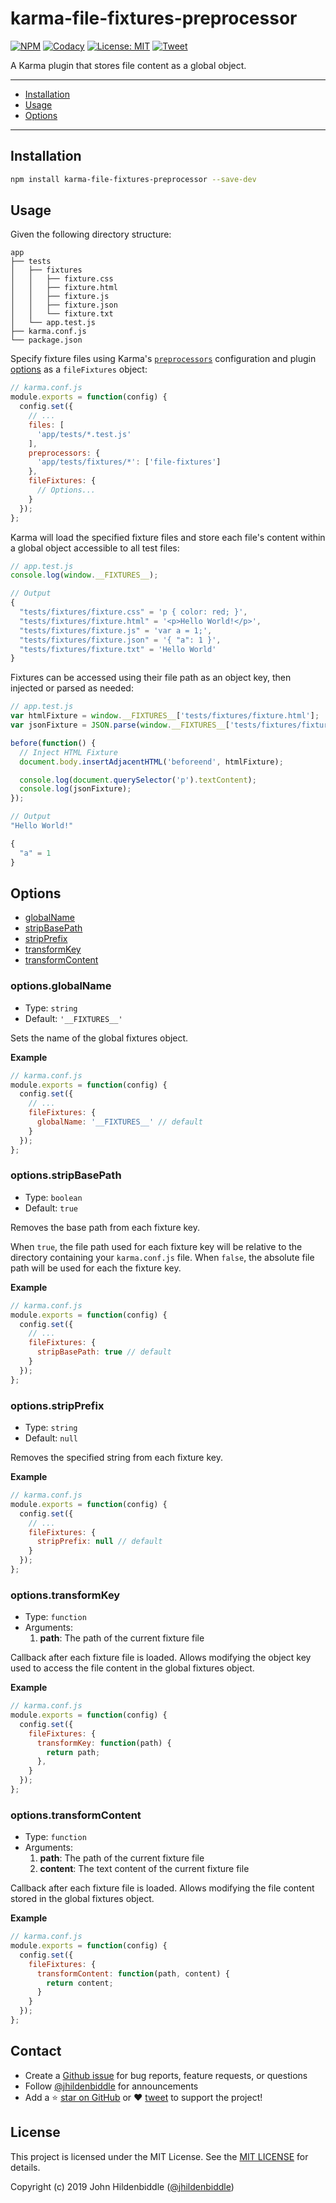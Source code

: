 # karma-file-fixtures-preprocessor

[![NPM](https://img.shields.io/npm/v/karma-file-fixtures-preprocessor.svg?style=flat-square)](https://www.npmjs.com/package/karma-file-fixtures-preprocessor)
[![Codacy](https://img.shields.io/codacy/grade/0721e159e25c414ca670ce93ac5709c9.svg?style=flat-square)](https://www.codacy.com/app/jhildenbiddle/karma-file-fixtures-preprocessor?utm_source=github.com&amp;utm_medium=referral&amp;utm_content=jhildenbiddle/karma-file-fixtures-preprocessor&amp;utm_campaign=Badge_Grade)
[![License: MIT](https://img.shields.io/badge/License-MIT-yellow.svg?style=flat-square)](https://github.com/jhildenbiddle/karma-file-fixtures-preprocessor/blob/master/LICENSE)
[![Tweet](https://img.shields.io/twitter/url/http/shields.io.svg?style=social)](https://twitter.com/intent/tweet?url=https%3A%2F%2Fgithub.com%2Fjhildenbiddle%2Fkarma-file-fixtures-preprocessor&hashtags=developers,frontend,javascript,karma)

A Karma plugin that stores file content as a global object.

---

* [Installation](#installation)
* [Usage](#usage)
* [Options](#options)

---

## Installation

```bash
npm install karma-file-fixtures-preprocessor --save-dev
```

## Usage

Given the following directory structure:

```
app
├── tests
│   ├── fixtures
│   │   ├── fixture.css
│   │   ├── fixture.html
│   │   ├── fixture.js
│   │   ├── fixture.json
│   │   └── fixture.txt
│   └── app.test.js
├── karma.conf.js
└── package.json
```

Specify fixture files using Karma's [`preprocessors`](http://karma-runner.github.io/3.0/config/preprocessors.html) configuration and plugin [options](#options) as a `fileFixtures` object:

```javascript
// karma.conf.js
module.exports = function(config) {
  config.set({
    // ...
    files: [
      'app/tests/*.test.js'
    ],
    preprocessors: {
      'app/tests/fixtures/*': ['file-fixtures']
    },
    fileFixtures: {
      // Options...
    }
  });
};
```

Karma will load the specified fixture files and store each file's content within a global object accessible to all test files:

```javascript
// app.test.js
console.log(window.__FIXTURES__);
```

```javascript
// Output
{
  "tests/fixtures/fixture.css" = 'p { color: red; }',
  "tests/fixtures/fixture.html" = '<p>Hello World!</p>',
  "tests/fixtures/fixture.js" = 'var a = 1;',
  "tests/fixtures/fixture.json" = '{ "a": 1 }',
  "tests/fixtures/fixture.txt" = 'Hello World'
}
```

Fixtures can be accessed using their file path as an object key, then injected or parsed as needed:

```javascript
// app.test.js
var htmlFixture = window.__FIXTURES__['tests/fixtures/fixture.html'];
var jsonFixture = JSON.parse(window.__FIXTURES__['tests/fixtures/fixture.json']);

before(function() {
  // Inject HTML Fixture
  document.body.insertAdjacentHTML('beforeend', htmlFixture);

  console.log(document.querySelector('p').textContent);
  console.log(jsonFixture);
});
```

```javascript
// Output
"Hello World!"

{
  "a" = 1
}
```

## Options

* [globalName](#optionsglobalname)
* [stripBasePath](#optionsstripbasepath)
* [stripPrefix](#optionsstripprefix)
* [transformKey](#optionstransformkey)
* [transformContent](#optionstransformcontent)

### options.globalName

* Type: `string`
* Default: `'__FIXTURES__'`

Sets the name of the global fixtures object.

**Example**

```javascript
// karma.conf.js
module.exports = function(config) {
  config.set({
    // ...
    fileFixtures: {
      globalName: '__FIXTURES__' // default
    }
  });
};
```

### options.stripBasePath

* Type: `boolean`
* Default: `true`

Removes the base path from each fixture key.

When `true`, the file path used for each fixture key will be relative to the directory containing your `karma.conf.js` file. When `false`, the absolute file path will be used for each the fixture key.

**Example**

```javascript
// karma.conf.js
module.exports = function(config) {
  config.set({
    // ...
    fileFixtures: {
      stripBasePath: true // default
    }
  });
};
```

### options.stripPrefix

* Type: `string`
* Default: `null`

Removes the specified string from each fixture key.

**Example**

```javascript
// karma.conf.js
module.exports = function(config) {
  config.set({
    // ...
    fileFixtures: {
      stripPrefix: null // default
    }
  });
};
```

### options.transformKey

* Type: `function`
* Arguments:
  1. **path**: The path of the current fixture file

Callback after each fixture file is loaded. Allows modifying the object key used to access the file content in the global fixtures object.

**Example**

```javascript
// karma.conf.js
module.exports = function(config) {
  config.set({
    fileFixtures: {
      transformKey: function(path) {
        return path;
      },
    }
  });
};
```

### options.transformContent

* Type: `function`
* Arguments:
  1. **path**: The path of the current fixture file
  1. **content**: The text content of the current fixture file

Callback after each fixture file is loaded. Allows modifying the file content stored in the global fixtures object.

**Example**

```javascript
// karma.conf.js
module.exports = function(config) {
  config.set({
    fileFixtures: {
      transformContent: function(path, content) {
        return content;
      }
    }
  });
};
```

## Contact

- Create a [Github issue](https://github.com/jhildenbiddle/karma-file-fixtures-preprocessor/issues) for bug reports, feature requests, or questions
- Follow [@jhildenbiddle](https://twitter.com/jhildenbiddle) for announcements
- Add a ⭐️ [star on GitHub](https://github.com/jhildenbiddle/karma-file-fixtures-preprocessor) or ❤️ [tweet](https://twitter.com/intent/tweet?url=https%3A%2F%2Fgithub.com%2Fjhildenbiddle%2Fkarma-file-fixtures-preprocessor&hashtags=css,developers,frontend,javascript) to support the project!

## License

This project is licensed under the MIT License. See the [MIT LICENSE](https://github.com/jhildenbiddle/karma-file-fixtures-preprocessor/blob/master/LICENSE) for details.

Copyright (c) 2019 John Hildenbiddle ([@jhildenbiddle](https://twitter.com/jhildenbiddle))
